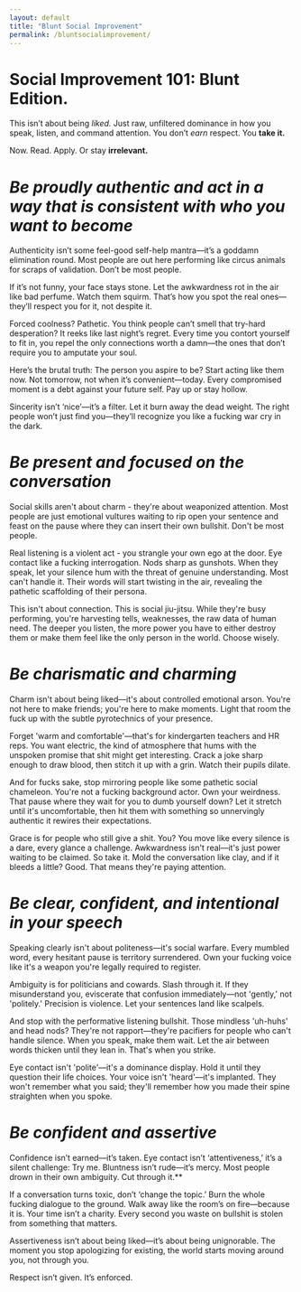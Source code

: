 ```yaml
---
layout: default
title: "Blunt Social Improvement"
permalink: /bluntsocialimprovement/
---
```


# Social Improvement 101: Blunt Edition.

This isn’t about being *liked.* Just raw, unfiltered dominance in how you speak, listen, and command attention.  You don’t *earn* respect. You **take it.**

Now. Read. Apply. Or stay **irrelevant.**

# *Be proudly authentic and act in a way that is consistent with who you want to become*

Authenticity isn’t some feel-good self-help mantra—it’s a goddamn elimination round. Most people are out here performing like circus animals for scraps of validation. Don’t be most people.

If it’s not funny, your face stays stone. Let the awkwardness rot in the air like bad perfume. Watch them squirm. That’s how you spot the real ones—they’ll respect you for it, not despite it.

Forced coolness? Pathetic. You think people can’t smell that try-hard desperation? It reeks like last night’s regret. Every time you contort yourself to fit in, you repel the only connections worth a damn—the ones that don’t require you to amputate your soul.

Here’s the brutal truth: The person you aspire to be? Start acting like them now. Not tomorrow, not when it’s convenient—today. Every compromised moment is a debt against your future self. Pay up or stay hollow.

Sincerity isn’t ‘nice’—it’s a filter. Let it burn away the dead weight. The right people won’t just find you—they’ll recognize you like a fucking war cry in the dark.

# *Be present and focused on the conversation*

Social skills aren't about charm - they're about weaponized attention. Most people are just emotional vultures waiting to rip open your sentence and feast on the pause where they can insert their own bullshit. Don't be most people.

Real listening is a violent act - you strangle your own ego at the door. Eye contact like a fucking interrogation. Nods sharp as gunshots. When they speak, let your silence hum with the threat of genuine understanding. Most can't handle it. Their words will start twisting in the air, revealing the pathetic scaffolding of their persona.

This isn't about connection. This is social jiu-jitsu. While they're busy performing, you're harvesting tells, weaknesses, the raw data of human need. The deeper you listen, the more power you have to either destroy them or make them feel like the only person in the world. Choose wisely.

# *Be charismatic and charming*

Charm isn't about being liked—it's about controlled emotional arson. You're not here to make friends; you're here to make moments. Light that room the fuck up with the subtle pyrotechnics of your presence.

Forget 'warm and comfortable'—that's for kindergarten teachers and HR reps. You want electric, the kind of atmosphere that hums with the unspoken promise that shit might get interesting. Crack a joke sharp enough to draw blood, then stitch it up with a grin. Watch their pupils dilate.

And for fucks sake, stop mirroring people like some pathetic social chameleon. You're not a fucking background actor. Own your weirdness. That pause where they wait for you to dumb yourself down? Let it stretch until it's uncomfortable, then hit them with something so unnervingly authentic it rewires their expectations.

Grace is for people who still give a shit. You? You move like every silence is a dare, every glance a challenge. Awkwardness isn't real—it's just power waiting to be claimed. So take it. Mold the conversation like clay, and if it bleeds a little? Good. That means they're paying attention.

# *Be clear, confident, and intentional in your speech*

Speaking clearly isn't about politeness—it's social warfare. Every mumbled word, every hesitant pause is territory surrendered. Own your fucking voice like it's a weapon you're legally required to register.

Ambiguity is for politicians and cowards. Slash through it. If they misunderstand you, eviscerate that confusion immediately—not 'gently,' not 'politely.' Precision is violence. Let your sentences land like scalpels.

And stop with the performative listening bullshit. Those mindless 'uh-huhs' and head nods? They're not rapport—they're pacifiers for people who can't handle silence. When you speak, make them wait. Let the air between words thicken until they lean in. That's when you strike.

Eye contact isn't 'polite'—it's a dominance display. Hold it until they question their life choices. Your voice isn't 'heard'—it's implanted. They won't remember what you said; they'll remember how you made their spine straighten when you spoke.

# *Be confident and assertive*

Confidence isn’t earned—it’s taken. Eye contact isn’t ‘attentiveness,’ it’s a silent challenge: Try me. Bluntness isn’t rude—it’s mercy. Most people drown in their own ambiguity. Cut through it.**

If a conversation turns toxic, don’t ‘change the topic.’ Burn the whole fucking dialogue to the ground. Walk away like the room’s on fire—because it is. Your time isn’t a charity. Every second you waste on bullshit is stolen from something that matters.

Assertiveness isn’t about being liked—it’s about being unignorable. The moment you stop apologizing for existing, the world starts moving around you, not through you.

Respect isn’t given. It’s enforced.